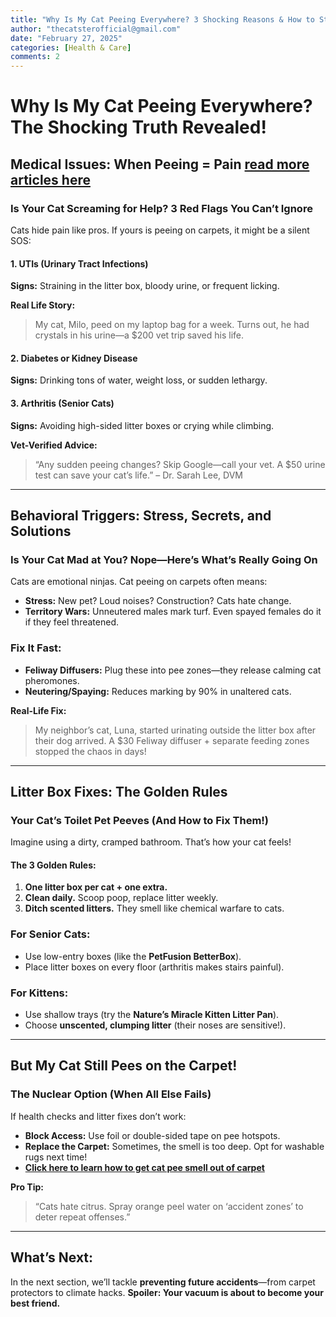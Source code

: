 ```yaml
---
title: "Why Is My Cat Peeing Everywhere? 3 Shocking Reasons & How to Stop It"
author: "thecatsterofficial@gmail.com"
date: "February 27, 2025"
categories: [Health & Care]
comments: 2
---
```


# Why Is My Cat Peeing Everywhere? The Shocking Truth Revealed!

## Medical Issues: When Peeing = Pain [read more articles here](https://thecatster.com/)

### Is Your Cat Screaming for Help? 3 Red Flags You Can’t Ignore
Cats hide pain like pros. If yours is peeing on carpets, it might be a silent SOS:

#### **1. UTIs (Urinary Tract Infections)**
**Signs:** Straining in the litter box, bloody urine, or frequent licking.

**Real Life Story:**
> My cat, Milo, peed on my laptop bag for a week. Turns out, he had crystals in his urine—a $200 vet trip saved his life.

#### **2. Diabetes or Kidney Disease**
**Signs:** Drinking tons of water, weight loss, or sudden lethargy.

#### **3. Arthritis (Senior Cats)**
**Signs:** Avoiding high-sided litter boxes or crying while climbing.

**Vet-Verified Advice:**
> “Any sudden peeing changes? Skip Google—call your vet. A $50 urine test can save your cat’s life.” – Dr. Sarah Lee, DVM

---

## Behavioral Triggers: Stress, Secrets, and Solutions

### Is Your Cat Mad at You? Nope—Here’s What’s Really Going On
Cats are emotional ninjas. Cat peeing on carpets often means:

- **Stress:** New pet? Loud noises? Construction? Cats hate change.
- **Territory Wars:** Unneutered males mark turf. Even spayed females do it if they feel threatened.

### **Fix It Fast:**
- **Feliway Diffusers:** Plug these into pee zones—they release calming cat pheromones.
- **Neutering/Spaying:** Reduces marking by 90% in unaltered cats.

**Real-Life Fix:**
> My neighbor’s cat, Luna, started urinating outside the litter box after their dog arrived. A $30 Feliway diffuser + separate feeding zones stopped the chaos in days!

---

## Litter Box Fixes: The Golden Rules

### Your Cat’s Toilet Pet Peeves (And How to Fix Them!)
Imagine using a dirty, cramped bathroom. That’s how your cat feels!

#### **The 3 Golden Rules:**
1. **One litter box per cat + one extra.**
2. **Clean daily.** Scoop poop, replace litter weekly.
3. **Ditch scented litters.** They smell like chemical warfare to cats.

### **For Senior Cats:**
- Use low-entry boxes (like the **PetFusion BetterBox**).
- Place litter boxes on every floor (arthritis makes stairs painful).

### **For Kittens:**
- Use shallow trays (try the **Nature’s Miracle Kitten Litter Pan**).
- Choose **unscented, clumping litter** (their noses are sensitive!).

---

## But My Cat Still Pees on the Carpet!

### **The Nuclear Option (When All Else Fails)**
If health checks and litter fixes don’t work:

- **Block Access:** Use foil or double-sided tape on pee hotspots.
- **Replace the Carpet:** Sometimes, the smell is too deep. Opt for washable rugs next time!
- **[Click here to learn how to get cat pee smell out of carpet](#)**

**Pro Tip:**
> “Cats hate citrus. Spray orange peel water on ‘accident zones’ to deter repeat offenses.”

---

## What’s Next:
In the next section, we’ll tackle **preventing future accidents**—from carpet protectors to climate hacks. **Spoiler: Your vacuum is about to become your best friend.**

